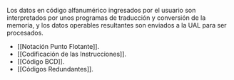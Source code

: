 Los datos en código alfanumérico ingresados por el usuario son interpretados por unos programas de traducción y conversión de la memoria, y los datos operables resultantes son enviados a la UAL para ser procesados.

- [[Notación Punto Flotante]].
- [[Codificación de las Instrucciones]].
- [[Código BCD]].
- [[Códigos Redundantes]].
